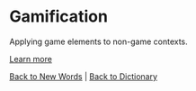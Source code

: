 # Gamification

Applying game elements to non-game contexts.

[Learn more](https://en.wiktionary.org/wiki/gamification)

[Back to New Words](New_Words.md) | [Back to Dictionary](../dictionary.md)
